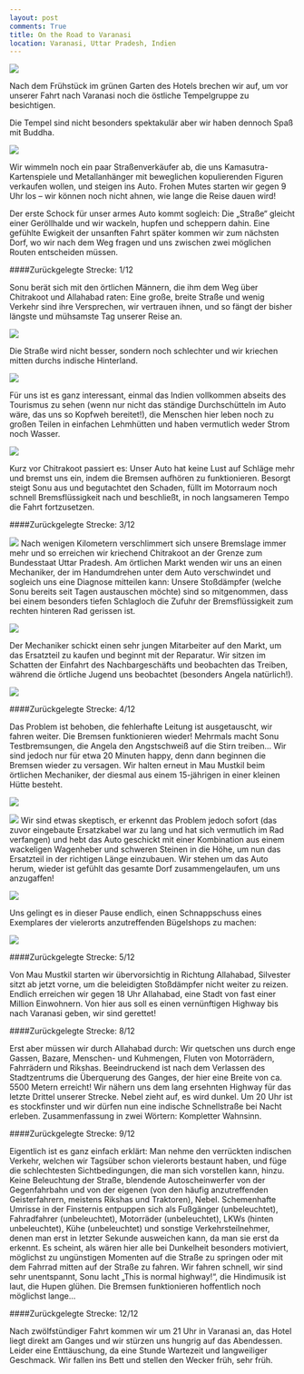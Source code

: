```yaml
---
layout: post
comments: True
title: On the Road to Varanasi
location: Varanasi, Uttar Pradesh, Indien
---
```

<p>
<a href='http://whataboutas.data.s3.amazonaws.com/images/2015-04-23-on-the-road-to-varanasi/DSC_3529.JPG' data-lightbox='Post' title='Studie zur örtlichen Bevölkerung 1'
><img class='img-wide' src='http://whataboutas.data.s3.amazonaws.com/images/2015-04-23-on-the-road-to-varanasi/previews/DSC_3529.jpg' /></a>
</p>
<p>
Nach dem Frühstück im grünen Garten des Hotels brechen wir auf, um vor unserer Fahrt nach Varanasi noch die östliche Tempelgruppe zu besichtigen.
</p>
<!--more-->
<p>
Die Tempel sind nicht besonders spektakulär aber wir haben dennoch Spaß mit Buddha.
</p>
<p>
<a href='http://whataboutas.data.s3.amazonaws.com/images/2015-04-23-on-the-road-to-varanasi/DSC_3468.JPG' data-lightbox='Post' title='Studie zur örtlichen Bevölkerung 1'><img class='img-wide' src='http://whataboutas.data.s3.amazonaws.com/images/2015-04-23-on-the-road-to-varanasi/DSC_3468.JPG' /></a>
</p>
<p>
Wir wimmeln noch ein paar Straßenverkäufer ab, die uns Kamasutra-Kartenspiele und Metallanhänger mit beweglichen kopulierenden Figuren verkaufen wollen, und steigen ins Auto. Frohen Mutes starten wir gegen 9 Uhr los – wir können noch nicht ahnen, wie lange die Reise dauen wird!
</p>
<p>
Der erste Schock für unser armes Auto kommt sogleich: Die „Straße“ gleicht einer Geröllhalde und wir wackeln, hupfen und scheppern dahin. Eine gefühlte Ewigkeit der unsanften Fahrt später kommen wir zum nächsten Dorf, wo wir nach dem Weg fragen und uns zwischen zwei möglichen Routen entscheiden müssen.
</p>
####Zurückgelegte Strecke: 1/12
<p>
Sonu berät sich mit den örtlichen Männern, die ihm dem Weg über Chitrakoot und Allahabad raten: Eine große, breite Straße und wenig Verkehr sind ihre Versprechen, wir vertrauen ihnen, und so fängt der bisher längste und mühsamste Tag unserer Reise an.
</p>
<p>
<a href='http://whataboutas.data.s3.amazonaws.com/images/2015-04-23-on-the-road-to-varanasi/DSC_3493.JPG' data-lightbox='Post' title='Studie zur örtlichen Bevölkerung 2'><img class='img-wide' src='http://whataboutas.data.s3.amazonaws.com/images/2015-04-23-on-the-road-to-varanasi/DSC_3493.JPG' /></a>
</p>
<p>
Die Straße wird nicht besser, sondern noch schlechter und wir kriechen mitten durchs indische Hinterland.
</p>
<p>
<a href='http://whataboutas.data.s3.amazonaws.com/images/2015-04-23-on-the-road-to-varanasi/DSC_3502.JPG' data-lightbox='Post' title='Studie zur örtlichen Bevölkerung 3'><img class='img-wide' src='http://whataboutas.data.s3.amazonaws.com/images/2015-04-23-on-the-road-to-varanasi/DSC_3502.JPG' /></a>
</p>
<p>
Für uns ist es ganz interessant, einmal das Indien vollkommen abseits des Tourismus zu sehen (wenn nur nicht das ständige Durchschütteln im Auto wäre, das uns so Kopfweh bereitet!), die Menschen hier leben noch zu großen Teilen in einfachen Lehmhütten und haben vermutlich weder Strom noch Wasser.
</p>
<p>
<a href='http://whataboutas.data.s3.amazonaws.com/images/2015-04-23-on-the-road-to-varanasi/DSC_3500.JPG' data-lightbox='Post' title='Studie zur örtlichen Bevölkerung 4'><img class='img-wide' src='http://whataboutas.data.s3.amazonaws.com/images/2015-04-23-on-the-road-to-varanasi/DSC_3500.JPG' /></a>
</p>
<p>
Kurz vor Chitrakoot passiert es: Unser Auto hat keine Lust auf Schläge mehr und bremst uns ein, indem die Bremsen aufhören zu funktionieren. Besorgt steigt Sonu aus und begutachtet den Schaden, füllt im Motorraum noch schnell Bremsflüssigkeit nach und beschließt, in noch langsameren Tempo die Fahrt fortzusetzen.
</p>
####Zurückgelegte Strecke: 3/12
<p>
<a href='http://whataboutas.data.s3.amazonaws.com/images/2015-04-23-on-the-road-to-varanasi/DSC_3517.JPG' class='imageslink' data-lightbox='Post' title='Die gerissene Zufuhr für die Bremsflüssigkeit'><img class='rechts' src='http://whataboutas.data.s3.amazonaws.com/images/2015-04-23-on-the-road-to-varanasi/thumbs/DSC_3517.JPG' /></a>
Nach wenigen Kilometern verschlimmert sich unsere Bremslage immer mehr und so erreichen wir kriechend Chitrakoot an der Grenze zum Bundesstaat Uttar Pradesh. Am örtlichen Markt wenden wir uns an einen Mechaniker, der im Handumdrehen unter dem Auto verschwindet und sogleich uns eine Diagnose mitteilen kann: Unsere Stoßdämpfer (welche Sonu bereits seit Tagen austauschen möchte) sind so mitgenommen, dass bei einem besonders tiefen Schlagloch die Zufuhr der Bremsflüssigkeit zum rechten hinteren Rad gerissen ist.
</p>
<p>
<a href='http://whataboutas.data.s3.amazonaws.com/images/2015-04-23-on-the-road-to-varanasi/DSC_3519.JPG' data-lightbox='Post' title='Beim Mechaniker'><img class='img-wide' src='http://whataboutas.data.s3.amazonaws.com/images/2015-04-23-on-the-road-to-varanasi/DSC_3519.JPG' /></a>
</p>
<p>
Der Mechaniker schickt einen sehr jungen Mitarbeiter auf den Markt, um das Ersatzteil zu kaufen und beginnt mit der Reparatur. Wir sitzen im Schatten der Einfahrt des Nachbargeschäfts und beobachten das Treiben, während die örtliche Jugend uns beobachtet (besonders Angela natürlich!).
</p>
<p>
<a href='http://whataboutas.data.s3.amazonaws.com/images/2015-04-23-on-the-road-to-varanasi/DSC_3521.JPG' data-lightbox='Post' title='Angela verfolgt gespannt den Fortschritt der Reparatur'><img class='img-wide' src='http://whataboutas.data.s3.amazonaws.com/images/2015-04-23-on-the-road-to-varanasi/DSC_3521.JPG' /></a>
</p>
####Zurückgelegte Strecke: 4/12
<p>
Das Problem ist behoben, die fehlerhafte Leitung ist ausgetauscht, wir fahren weiter. Die Bremsen funktionieren wieder! Mehrmals macht Sonu Testbremsungen, die Angela den Angstschweiß auf die Stirn treiben… Wir sind jedoch nur für etwa 20 Minuten happy, denn dann beginnen die Bremsen wieder zu versagen. Wir halten erneut in Mau Mustkil beim örtlichen Mechaniker, der diesmal aus einem 15-jährigen in einer kleinen Hütte besteht.
</p>
<p>
<a href='http://whataboutas.data.s3.amazonaws.com/images/2015-04-23-on-the-road-to-varanasi/DSC_3535.JPG' data-lightbox='Post' title='Erneuter Halt, diesmal im Dorf Mau Mustkil'><img class='img-wide' src='http://whataboutas.data.s3.amazonaws.com/images/2015-04-23-on-the-road-to-varanasi/DSC_3535.JPG' /></a>
</p>
<p>
<a href='http://whataboutas.data.s3.amazonaws.com/images/2015-04-23-on-the-road-to-varanasi/DSC_3545.JPG' class='imageslink' data-lightbox='Post' title='Studie zur örtlichen Bevölkerung 5'><img class='links' src='http://whataboutas.data.s3.amazonaws.com/images/2015-04-23-on-the-road-to-varanasi/thumbs/DSC_3545.JPG' /></a>
Wir sind etwas skeptisch, er erkennt das Problem jedoch sofort (das zuvor eingebaute Ersatzkabel war zu lang und hat sich vermutlich im Rad verfangen) und hebt das Auto geschickt mit einer Kombination aus einem wackeligen Wagenheber und schweren Steinen in die Höhe, um nun das Ersatzteil in der richtigen Länge einzubauen. Wir stehen um das Auto herum, wieder ist gefühlt das gesamte Dorf zusammengelaufen, um uns anzugaffen!
</p>
<p>
<a href='http://whataboutas.data.s3.amazonaws.com/images/2015-04-23-on-the-road-to-varanasi/DSC_3537.JPG' data-lightbox='Post' title='Unser Mechaniker'><img class='img-wide' src='http://whataboutas.data.s3.amazonaws.com/images/2015-04-23-on-the-road-to-varanasi/DSC_3537.JPG' /></a>
</p>
<p>
Uns gelingt es in dieser Pause endlich, einen Schnappschuss eines Exemplares der vielerorts anzutreffenden Bügelshops zu machen:
</p>
<p>
<a href='http://whataboutas.data.s3.amazonaws.com/images/2015-04-23-on-the-road-to-varanasi/DSC_3541.JPG' data-lightbox='Post' title='Typisch indischer Straßen-Bügelshop'><img class='img-wide' src='http://whataboutas.data.s3.amazonaws.com/images/2015-04-23-on-the-road-to-varanasi/DSC_3541.JPG' /></a>
</p>
####Zurückgelegte Strecke: 5/12
<p>
Von Mau Mustkil starten wir übervorsichtig in Richtung Allahabad, Silvester sitzt ab jetzt vorne, um die beleidigten Stoßdämpfer nicht weiter zu reizen. Endlich erreichen wir gegen 18 Uhr Allahabad, eine Stadt von fast einer Million Einwohnern. Von hier aus soll es einen vernünftigen Highway bis nach Varanasi geben, wir sind gerettet!
</p>
####Zurückgelegte Strecke: 8/12
<p>
Erst aber müssen wir durch Allahabad durch: Wir quetschen uns durch enge Gassen, Bazare, Menschen- und Kuhmengen, Fluten von Motorrädern, Fahrrädern und Rikshas. Beeindruckend ist nach dem Verlassen des Stadtzentrums die Überquerung des Ganges, der hier eine Breite von ca. 5500 Metern erreicht! Wir nähern uns dem lang ersehnten Highway für das letzte Drittel unserer Strecke. Nebel zieht auf, es wird dunkel. Um 20 Uhr ist es stockfinster und wir dürfen nun eine indische Schnellstraße bei Nacht erleben. Zusammenfassung in zwei Wörtern: Kompletter Wahnsinn.
</p>
####Zurückgelegte Strecke: 9/12
<p>
Eigentlich ist es ganz einfach erklärt: Man nehme den verrückten indischen Verkehr, welchen wir Tagsüber schon vielerorts bestaunt haben, und füge die schlechtesten Sichtbedingungen, die man sich vorstellen kann, hinzu. Keine Beleuchtung der Straße, blendende Autoscheinwerfer von der Gegenfahrbahn und von der eigenen (von den häufig anzutreffenden Geisterfahrern, meistens Rikshas und Traktoren), Nebel. Schemenhafte Umrisse in der Finsternis entpuppen sich als Fußgänger (unbeleuchtet), Fahradfahrer (unbeleuchtet), Motorräder (unbeleuchtet), LKWs (hinten unbeleuchtet), Kühe (unbeleuchtet) und sonstige Verkehrsteilnehmer, denen man erst in letzter Sekunde ausweichen kann, da man sie erst da erkennt. Es scheint, als wären hier alle bei Dunkelheit besonders motiviert, möglichst zu ungünstigen Momenten auf die Straße zu springen oder mit dem Fahrrad mitten auf der Straße zu fahren. Wir fahren schnell, wir sind sehr unentspannt, Sonu lacht „This is normal highway!“, die Hindimusik ist laut, die Hupen glühen. Die Bremsen funktionieren hoffentlich noch möglichst lange...
</p>
####Zurückgelegte Strecke: 12/12
<p>
Nach zwölfstündiger Fahrt kommen wir um 21 Uhr in Varanasi an, das Hotel liegt direkt am Ganges und wir stürzen uns hungrig auf das Abendessen. Leider eine Enttäuschung, da eine Stunde Wartezeit und langweiliger Geschmack. Wir fallen ins Bett und stellen den Wecker früh, sehr früh.
</p>